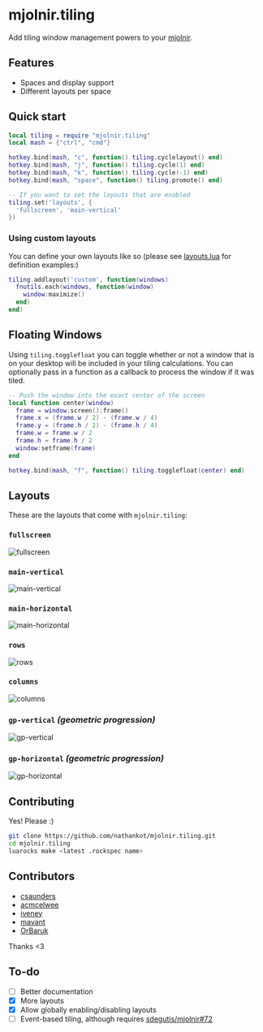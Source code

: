 # mjolnir.tiling

Add tiling window management powers to your [mjolnir][mjolnir].

## Features

* Spaces and display support
* Different layouts per space

## Quick start

```lua
local tiling = require "mjolnir.tiling"
local mash = {"ctrl", "cmd"}

hotkey.bind(mash, "c", function() tiling.cyclelayout() end)
hotkey.bind(mash, "j", function() tiling.cycle(1) end)
hotkey.bind(mash, "k", function() tiling.cycle(-1) end)
hotkey.bind(mash, "space", function() tiling.promote() end)

-- If you want to set the layouts that are enabled
tiling.set('layouts', {
  'fullscreen', 'main-vertical'
})
```

### Using custom layouts

You can define your own layouts like so (please see [layouts.lua](/layouts.lua) for definition examples:)

```lua
tiling.addlayout('custom', function(windows)
  fnutils.each(windows, function(window)
    window:maximize()
  end)
end)
```

## Floating Windows

Using `tiling.togglefloat` you can toggle whether or not a window that is on your desktop will be
included in your tiling calculations. You can optionally pass in a function as a callback to process
the window if it was tiled.

```lua
-- Push the window into the exact center of the screen
local function center(window)
  frame = window:screen():frame()
  frame.x = (frame.w / 2) - (frame.w / 4)
  frame.y = (frame.h / 2) - (frame.h / 4)
  frame.w = frame.w / 2
  frame.h = frame.h / 2
  window:setframe(frame)
end

hotkey.bind(mash, "f", function() tiling.togglefloat(center) end)
```

## Layouts

These are the layouts that come with `mjolnir.tiling`:

### `fullscreen`

![fullscreen](https://raw.github.com/nathankot/mjolnir.tiling/master/screenshots/fullscreen.png)

### `main-vertical`

![main-vertical](https://raw.github.com/nathankot/mjolnir.tiling/master/screenshots/main-vertical.png)

### `main-horizontal`

![main-horizontal](https://raw.github.com/nathankot/mjolnir.tiling/master/screenshots/main-horizontal.png)

### `rows`

![rows](https://raw.github.com/nathankot/mjolnir.tiling/master/screenshots/rows.png)

### `columns`

![columns](https://raw.github.com/nathankot/mjolnir.tiling/master/screenshots/columns.png)

### `gp-vertical` _(geometric progression)_

![gp-vertical](https://raw.github.com/nathankot/mjolnir.tiling/master/screenshots/gp-vertical.png)

### `gp-horizontal` _(geometric progression)_

![gp-horizontal](https://raw.github.com/nathankot/mjolnir.tiling/master/screenshots/gp-horizontal.png)


## Contributing

Yes! Please :)

```sh
git clone https://github.com/nathankot/mjolnir.tiling.git
cd mjolnir.tiling
luarocks make <latest .rockspec name>
```

## Contributors

* [csaunders](https://github.com/csaunders)
* [acmcelwee](https://github.com/acmcelwee)
* [iveney](https://github.com/iveney)
* [mavant](https://github.com/mavant)
* [OrBaruk](https://github.com/OrBaruk)

Thanks <3

## To-do

* [ ] Better documentation
* [x] More layouts
* [x] Allow globally enabling/disabling layouts
* [ ] Event-based tiling, although requires [sdegutis/mjolnir#72][72]

[mjolnir]: https://github.com/sdegutis/mjolnir
[72]: https://github.com/sdegutis/mjolnir/issues/72

